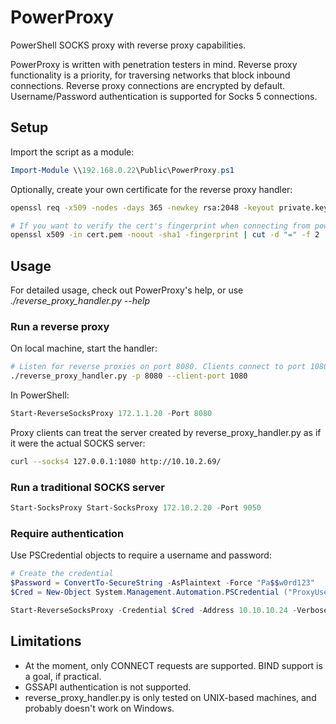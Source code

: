 # PowerProxy
PowerShell SOCKS proxy with reverse proxy capabilities.

PowerProxy is written with penetration testers in mind. Reverse proxy functionality is a priority, for traversing networks that block inbound connections. Reverse proxy connections are encrypted by default. Username/Password authentication is supported for Socks 5 connections.

## Setup
Import the script as a module:

```powershell
Import-Module \\192.168.0.22\Public\PowerProxy.ps1
```

Optionally, create your own certificate for the reverse proxy handler:

```bash
openssl req -x509 -nodes -days 365 -newkey rsa:2048 -keyout private.key -out cert.pem

# If you want to verify the cert's fingerprint when connecting from powershell:
openssl x509 -in cert.pem -noout -sha1 -fingerprint | cut -d "=" -f 2 | tr -d ":"
```

## Usage

For detailed usage, check out PowerProxy's help, or use *./reverse_proxy_handler.py --help*
### **Run a reverse proxy**
On local machine, start the handler:
```bash
# Listen for reverse proxies on port 8080. Clients connect to port 1080
./reverse_proxy_handler.py -p 8080 --client-port 1080
```

In PowerShell:
```powershell
Start-ReverseSocksProxy 172.1.1.20 -Port 8080
```
Proxy clients can treat the server created by reverse_proxy_handler.py as if it were the actual SOCKS server:
```bash
curl --socks4 127.0.0.1:1080 http://10.10.2.69/
```

### **Run a traditional SOCKS server** 
```powershell
Start-SocksProxy Start-SocksProxy 172.10.2.20 -Port 9050
```

### Require authentication
Use PSCredential objects to require a username and password:
```powershell
# Create the credential
$Password = ConvertTo-SecureString -AsPlaintext -Force "Pa$$w0rd123"
$Cred = New-Object System.Management.Automation.PSCredential ("ProxyUser", $Password)

Start-ReverseSocksProxy -Credential $Cred -Address 10.10.10.24 -Verbose
```

## Limitations

- At the moment, only CONNECT requests are supported. BIND support is a goal, if practical.
- GSSAPI authentication is not supported.
- reverse_proxy_handler.py is only tested on UNIX-based machines, and probably doesn't work on Windows.
